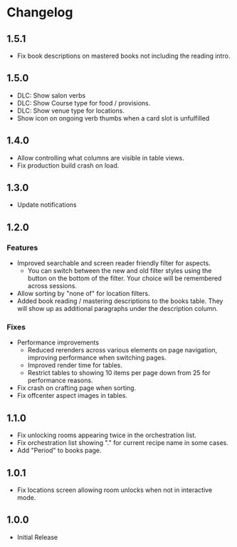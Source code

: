 # Changelog

## 1.5.1

- Fix book descriptions on mastered books not including the reading intro.

## 1.5.0

- DLC: Show salon verbs
- DLC: Show Course type for food / provisions.
- DLC: Show venue type for locations.
- Show icon on ongoing verb thumbs when a card slot is unfulfilled

## 1.4.0

- Allow controlling what columns are visible in table views.
- Fix production build crash on load.

## 1.3.0

- Update notifications

## 1.2.0

### Features

- Improved searchable and screen reader friendly filter for aspects.
  - You can switch between the new and old filter styles using the button on the bottom of the filter. Your choice will be remembered across sessions.
- Allow sorting by "none of" for location filters.
- Added book reading / mastering descriptions to the books table. They will show up as additional paragraphs under the description column.

### Fixes

- Performance improvements
  - Reduced rerenders across various elements on page navigation, improving performance when switching pages.
  - Improved render time for tables.
  - Restrict tables to showing 10 items per page down from 25 for performance reasons.
- Fix crash on crafting page when sorting.
- Fix offcenter aspect images in tables.

## 1.1.0

- Fix unlocking rooms appearing twice in the orchestration list.
- Fix orchestration list showing "." for current recipe name in some cases.
- Add "Period" to books page.

## 1.0.1

- Fix locations screen allowing room unlocks when not in interactive mode.

## 1.0.0

- Initial Release
